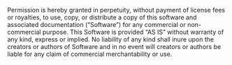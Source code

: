 Permission is hereby granted in perpetuity, without payment of license fees or royalties, to use, copy, or distribute a copy of this software and associated documentation (“Software”) for any commercial or non-commercial purpose. This Software is provided “AS IS” without warranty of any kind, express or implied.  No liability of any kind shall inure upon the creators or authors of Software and in no event will creators or authors be liable for any claim of commercial merchantability or use. 
